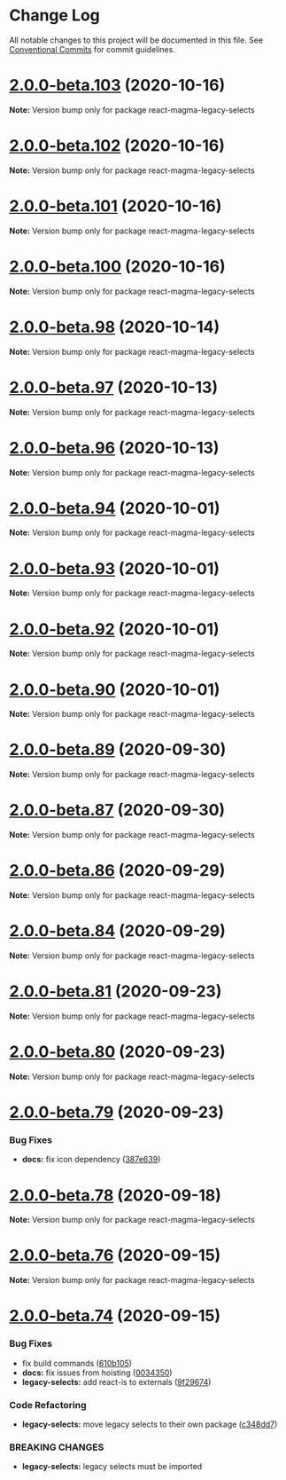 # Change Log

All notable changes to this project will be documented in this file.
See [Conventional Commits](https://conventionalcommits.org) for commit guidelines.

# [2.0.0-beta.103](http://stash.cengage.com:7999/FRONT/react-magma/compare/v2.0.0-beta.102...v2.0.0-beta.103) (2020-10-16)

**Note:** Version bump only for package react-magma-legacy-selects





# [2.0.0-beta.102](http://stash.cengage.com:7999/FRONT/react-magma/compare/v2.0.0-beta.101...v2.0.0-beta.102) (2020-10-16)

**Note:** Version bump only for package react-magma-legacy-selects





# [2.0.0-beta.101](http://stash.cengage.com:7999/FRONT/react-magma/compare/v2.0.0-beta.100...v2.0.0-beta.101) (2020-10-16)

**Note:** Version bump only for package react-magma-legacy-selects





# [2.0.0-beta.100](http://stash.cengage.com:7999/FRONT/react-magma/compare/v2.0.0-beta.99...v2.0.0-beta.100) (2020-10-16)

**Note:** Version bump only for package react-magma-legacy-selects





# [2.0.0-beta.98](http://stash.cengage.com:7999/FRONT/react-magma/compare/v2.0.0-beta.97...v2.0.0-beta.98) (2020-10-14)

**Note:** Version bump only for package react-magma-legacy-selects





# [2.0.0-beta.97](http://stash.cengage.com:7999/FRONT/react-magma/compare/v2.0.0-beta.96...v2.0.0-beta.97) (2020-10-13)

**Note:** Version bump only for package react-magma-legacy-selects





# [2.0.0-beta.96](http://stash.cengage.com:7999/FRONT/react-magma/compare/v2.0.0-beta.95...v2.0.0-beta.96) (2020-10-13)

**Note:** Version bump only for package react-magma-legacy-selects





# [2.0.0-beta.94](http://stash.cengage.com:7999/FRONT/react-magma/compare/v2.0.0-beta.93...v2.0.0-beta.94) (2020-10-01)

**Note:** Version bump only for package react-magma-legacy-selects





# [2.0.0-beta.93](http://stash.cengage.com:7999/FRONT/react-magma/compare/v2.0.0-beta.92...v2.0.0-beta.93) (2020-10-01)

**Note:** Version bump only for package react-magma-legacy-selects





# [2.0.0-beta.92](http://stash.cengage.com:7999/FRONT/react-magma/compare/v2.0.0-beta.91...v2.0.0-beta.92) (2020-10-01)

**Note:** Version bump only for package react-magma-legacy-selects





# [2.0.0-beta.90](http://stash.cengage.com:7999/FRONT/react-magma/compare/v2.0.0-beta.89...v2.0.0-beta.90) (2020-10-01)

**Note:** Version bump only for package react-magma-legacy-selects





# [2.0.0-beta.89](http://stash.cengage.com:7999/FRONT/react-magma/compare/v2.0.0-beta.88...v2.0.0-beta.89) (2020-09-30)

**Note:** Version bump only for package react-magma-legacy-selects





# [2.0.0-beta.87](http://stash.cengage.com:7999/FRONT/react-magma/compare/v2.0.0-beta.86...v2.0.0-beta.87) (2020-09-30)

**Note:** Version bump only for package react-magma-legacy-selects





# [2.0.0-beta.86](http://stash.cengage.com:7999/FRONT/react-magma/compare/v2.0.0-beta.85...v2.0.0-beta.86) (2020-09-29)

**Note:** Version bump only for package react-magma-legacy-selects





# [2.0.0-beta.84](http://stash.cengage.com:7999/FRONT/react-magma/compare/v2.0.0-beta.83...v2.0.0-beta.84) (2020-09-29)

**Note:** Version bump only for package react-magma-legacy-selects





# [2.0.0-beta.81](http://stash.cengage.com:7999/FRONT/react-magma/compare/v2.0.0-beta.80...v2.0.0-beta.81) (2020-09-23)

**Note:** Version bump only for package react-magma-legacy-selects





# [2.0.0-beta.80](http://stash.cengage.com:7999/FRONT/react-magma/compare/v2.0.0-beta.79...v2.0.0-beta.80) (2020-09-23)

**Note:** Version bump only for package react-magma-legacy-selects





# [2.0.0-beta.79](http://stash.cengage.com:7999/FRONT/react-magma/compare/v2.0.0-beta.78...v2.0.0-beta.79) (2020-09-23)


### Bug Fixes

* **docs:** fix icon dependency ([387e639](http://stash.cengage.com:7999/FRONT/react-magma/commits/387e6399783f4f5f0d6dcdd0179c4cbf06945d71))





# [2.0.0-beta.78](http://stash.cengage.com:7999/FRONT/react-magma/compare/v2.0.0-beta.77...v2.0.0-beta.78) (2020-09-18)

**Note:** Version bump only for package react-magma-legacy-selects





# [2.0.0-beta.76](http://stash.cengage.com:7999/FRONT/react-magma/compare/v2.0.0-beta.75...v2.0.0-beta.76) (2020-09-15)

**Note:** Version bump only for package react-magma-legacy-selects





# [2.0.0-beta.74](http://stash.cengage.com:7999/FRONT/react-magma/compare/v2.0.0-beta.73...v2.0.0-beta.74) (2020-09-15)


### Bug Fixes

* fix build commands ([610b105](http://stash.cengage.com:7999/FRONT/react-magma/commits/610b105334fc06c9e7a9dc101406c37b7db0fb5b))
* **docs:** fix issues from hoisting ([0034350](http://stash.cengage.com:7999/FRONT/react-magma/commits/0034350e7c0c095f435d73e0650a141f85aa5b12))
* **legacy-selects:** add react-is to externals ([9f29674](http://stash.cengage.com:7999/FRONT/react-magma/commits/9f296743633bbe0a91773d2249583b3fe9bcae7b))


### Code Refactoring

* **legacy-selects:** move legacy selects to their own package ([c348dd7](http://stash.cengage.com:7999/FRONT/react-magma/commits/c348dd7c7edb582559740ccf91de408567f73f7e))


### BREAKING CHANGES

* **legacy-selects:** legacy selects must be imported

